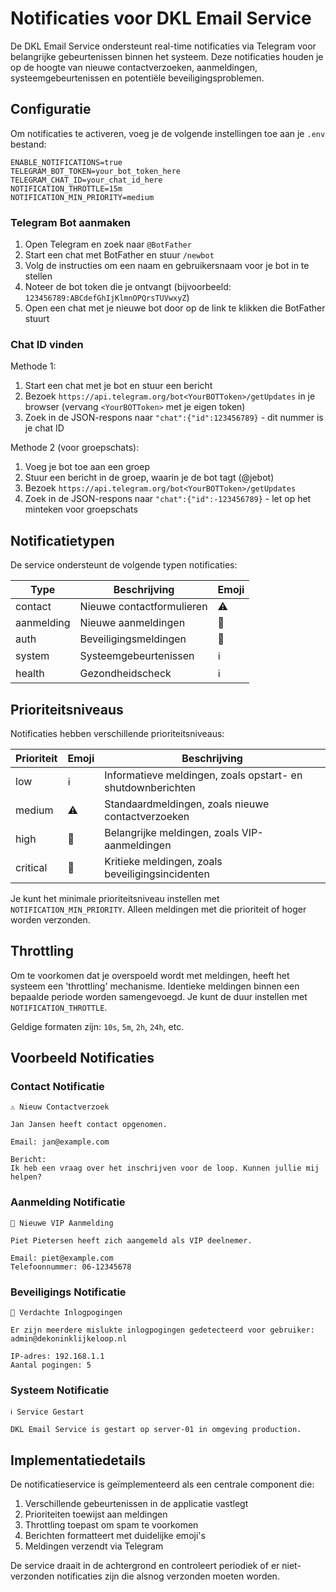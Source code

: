 # Notificaties voor DKL Email Service

De DKL Email Service ondersteunt real-time notificaties via Telegram voor belangrijke gebeurtenissen binnen het systeem. Deze notificaties houden je op de hoogte van nieuwe contactverzoeken, aanmeldingen, systeemgebeurtenissen en potentiële beveiligingsproblemen.

## Configuratie

Om notificaties te activeren, voeg je de volgende instellingen toe aan je `.env` bestand:

```
ENABLE_NOTIFICATIONS=true
TELEGRAM_BOT_TOKEN=your_bot_token_here
TELEGRAM_CHAT_ID=your_chat_id_here
NOTIFICATION_THROTTLE=15m
NOTIFICATION_MIN_PRIORITY=medium
```

### Telegram Bot aanmaken

1. Open Telegram en zoek naar `@BotFather`
2. Start een chat met BotFather en stuur `/newbot`
3. Volg de instructies om een naam en gebruikersnaam voor je bot in te stellen
4. Noteer de bot token die je ontvangt (bijvoorbeeld: `123456789:ABCdefGhIjKlmnOPQrsTUVwxyZ`)
5. Open een chat met je nieuwe bot door op de link te klikken die BotFather stuurt

### Chat ID vinden

Methode 1:
1. Start een chat met je bot en stuur een bericht
2. Bezoek `https://api.telegram.org/bot<YourBOTToken>/getUpdates` in je browser (vervang `<YourBOTToken>` met je eigen token)
3. Zoek in de JSON-respons naar `"chat":{"id":123456789}` - dit nummer is je chat ID

Methode 2 (voor groepschats):
1. Voeg je bot toe aan een groep
2. Stuur een bericht in de groep, waarin je de bot tagt (@jebot)
3. Bezoek `https://api.telegram.org/bot<YourBOTToken>/getUpdates`
4. Zoek in de JSON-respons naar `"chat":{"id":-123456789}` - let op het minteken voor groepschats

## Notificatietypen

De service ondersteunt de volgende typen notificaties:

| Type | Beschrijving | Emoji |
|------|-------------|-------|
| contact | Nieuwe contactformulieren | ⚠️ |
| aanmelding | Nieuwe aanmeldingen | 🔴 |
| auth | Beveiligingsmeldingen | 🚨 |
| system | Systeemgebeurtenissen | ℹ️ |
| health | Gezondheidscheck | ℹ️ |

## Prioriteitsniveaus

Notificaties hebben verschillende prioriteitsniveaus:

| Prioriteit | Emoji | Beschrijving |
|------------|-------|-------------|
| low | ℹ️ | Informatieve meldingen, zoals opstart- en shutdownberichten |
| medium | ⚠️ | Standaardmeldingen, zoals nieuwe contactverzoeken |
| high | 🔴 | Belangrijke meldingen, zoals VIP-aanmeldingen |
| critical | 🚨 | Kritieke meldingen, zoals beveiligingsincidenten |

Je kunt het minimale prioriteitsniveau instellen met `NOTIFICATION_MIN_PRIORITY`. Alleen meldingen met die prioriteit of hoger worden verzonden.

## Throttling

Om te voorkomen dat je overspoeld wordt met meldingen, heeft het systeem een 'throttling' mechanisme. Identieke meldingen binnen een bepaalde periode worden samengevoegd. Je kunt de duur instellen met `NOTIFICATION_THROTTLE`.

Geldige formaten zijn: `10s`, `5m`, `2h`, `24h`, etc.

## Voorbeeld Notificaties

### Contact Notificatie
```
⚠️ Nieuw Contactverzoek

Jan Jansen heeft contact opgenomen.

Email: jan@example.com

Bericht:
Ik heb een vraag over het inschrijven voor de loop. Kunnen jullie mij helpen?
```

### Aanmelding Notificatie
```
🔴 Nieuwe VIP Aanmelding

Piet Pietersen heeft zich aangemeld als VIP deelnemer.

Email: piet@example.com
Telefoonnummer: 06-12345678
```

### Beveiligings Notificatie
```
🚨 Verdachte Inlogpogingen

Er zijn meerdere mislukte inlogpogingen gedetecteerd voor gebruiker:
admin@dekoninklijkeloop.nl

IP-adres: 192.168.1.1
Aantal pogingen: 5
```

### Systeem Notificatie
```
ℹ️ Service Gestart

DKL Email Service is gestart op server-01 in omgeving production.
```

## Implementatiedetails

De notificatieservice is geïmplementeerd als een centrale component die:

1. Verschillende gebeurtenissen in de applicatie vastlegt
2. Prioriteiten toewijst aan meldingen
3. Throttling toepast om spam te voorkomen
4. Berichten formatteert met duidelijke emoji's
5. Meldingen verzendt via Telegram

De service draait in de achtergrond en controleert periodiek of er niet-verzonden notificaties zijn die alsnog verzonden moeten worden. 